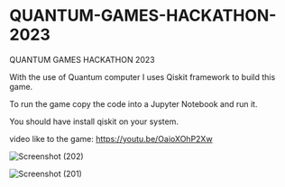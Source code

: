 
# QUANTUM-GAMES-HACKATHON-2023
QUANTUM GAMES HACKATHON 2023

With the use of Quantum computer I uses Qiskit framework to build this game.

To run the game copy the code into a Jupyter Notebook and run it.

You should have install qiskit on your system.

video like to the game: https://youtu.be/OaioXOhP2Xw


![Screenshot (202)](https://github.com/ogunsegun/QUANTUM-GAMES-HACKATHON-2023/assets/58367625/b2e630d4-caa3-401e-9323-f3fefaa8d44b)

![Screenshot (201)](https://github.com/ogunsegun/QUANTUM-GAMES-HACKATHON-2023/assets/58367625/c590489c-2626-4589-8fae-84df88b92508)
